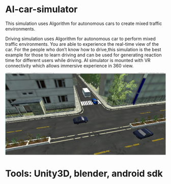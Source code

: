 # AI-car-simulator
This simulation uses Algorithm for autonomous cars to create mixed traffic environments.

Driving simulation uses Algorithm for autonomous car to perform mixed traffic environments. You are able to experience the real-time view of the car. For the people who don’t know how to drive,this simulation is the best example for those to learn driving and can be used for generating reaction time for different users while driving. AI simulator is mounted with VR connectivity which allows immersive experience in 360 view.   

![Screenshot](AI.png)

# Tools: Unity3D, blender, android sdk 

